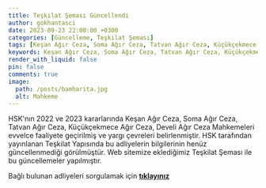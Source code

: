 ```yaml
---
title: Teşkilat Şeması Güncellendi
author: gokhantasci
date: 2023-09-23 22:00:00 +0300
categories: [Güncelleme, Teşkilat Şeması]
tags: [Keşan Ağır Ceza, Soma Ağır Ceza, Tatvan Ağır Ceza, Küçükçekmece Ağır Ceza, Develi Ağır Ceza Mahkemeleri]
keywords: Keşan Ağır Ceza, Soma Ağır Ceza, Tatvan Ağır Ceza, Küçükçekmece Ağır Ceza, Develi Ağır Ceza Mahkemeleri, adliyeci, adliye
render_with_liquid: false
pin: false
comments: true
image:
  path: /posts/bamharita.jpg
  alt: Mahkeme
---
```


HSK'nın 2022 ve 2023 kararlarında Keşan Ağır Ceza, Soma Ağır Ceza, Tatvan Ağır Ceza, Küçükçekmece Ağır Ceza, Develi Ağır Ceza Mahkemeleri evvelce faaliyete geçirilmiş ve yargı çevreleri belirlenmiştir.
HSK tarafından yayınlanan Teşkilat Yapısında bu adliyelerin bilgilerinin henüz güncellenmediği görülmüştür. 
Web sitemize eklediğimiz Teşkilat Şeması ile bu güncellemeler yapılmıştır.

Bağlı bulunan adliyeleri sorgulamak için [**tıklayınız**](https://adliyeci.com.tr/teskilat/)